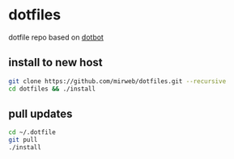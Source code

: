 # dotfiles

dotfile repo based on [dotbot](https://github.com/anishathalye/dotbot) 

## install to new host

```sh
git clone https://github.com/mirweb/dotfiles.git --recursive
cd dotfiles && ./install
```

## pull updates 

```sh
cd ~/.dotfile
git pull
./install
```